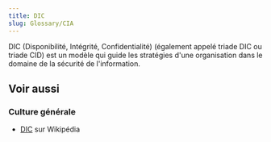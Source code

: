 ```yaml
---
title: DIC
slug: Glossary/CIA
---
```


DIC (Disponibilité, Intégrité, Confidentialité) (également appelé triade DIC ou triade CID) est un modèle qui guide les stratégies d'une organisation dans le domaine de la sécurité de l'information.

## Voir aussi

### Culture générale

- [DIC](https://fr.wikipedia.org/wiki/Sécurité_de_l'information#Critères_de_sensibilité) sur Wikipédia
